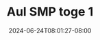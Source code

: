 --- 
title: "Aul SMP toge 1"
description: "nonton   Aul SMP toge 1   durasi panjang terbaru"
date: 2024-06-24T08:01:27-08:00
file_code: "jqxdkt38nkgc"
draft: false
cover: "u35637986yt1vd7t.jpg"
tags: ["Aul", "SMP", "toge", "bokep-indo", "bokep-viral", "bokep-ig"]
length: 82
fld_id: "1483181"
foldername: "Aul SMP toge"
categories: ["Aul SMP toge"]
views: 0
---